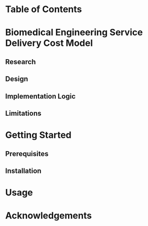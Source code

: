 # Table of Contents

# Biomedical Engineering Service Delivery Cost Model

## Research

## Design

## Implementation Logic

## Limitations

# Getting Started

## Prerequisites

## Installation

# Usage

# Acknowledgements 
